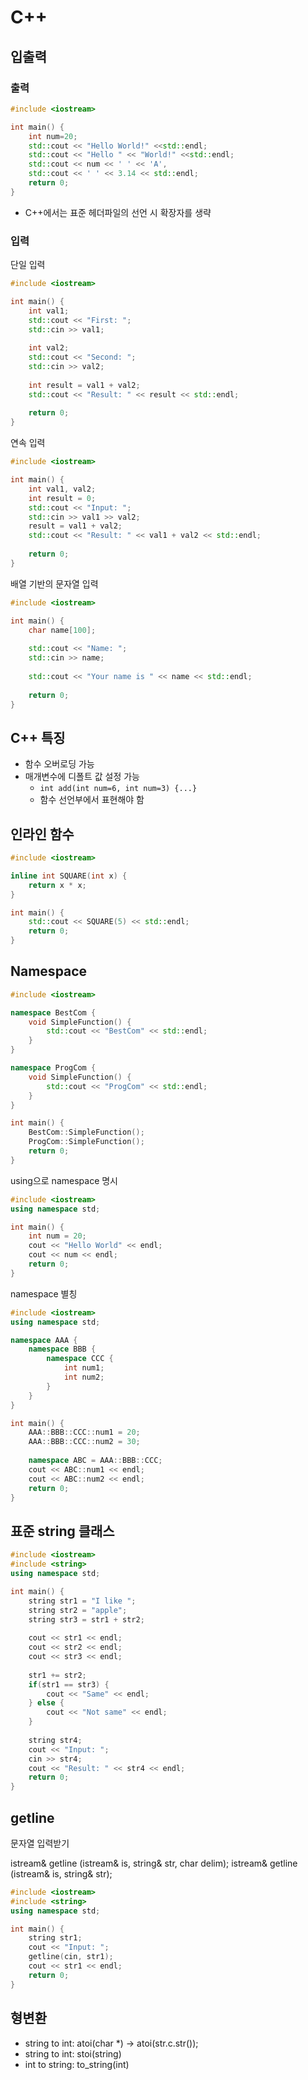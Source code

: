 # C++ 

## 입출력

### 출력 

```c++
#include <iostream>

int main() {
    int num=20;
    std::cout << "Hello World!" <<std::endl;
    std::cout << "Hello " << "World!" <<std::endl;
    std::cout << num << ' ' << 'A',
    std::cout << ' ' << 3.14 << std::endl;
    return 0;
}
```

* C++에서는 표준 헤더파일의 선언 시 확장자를 생략

### 입력

단일 입력 

```c++
#include <iostream>

int main() {
    int val1;
    std::cout << "First: ";
    std::cin >> val1;
    
    int val2;
    std::cout << "Second: ";
    std::cin >> val2;
    
    int result = val1 + val2;
    std::cout << "Result: " << result << std::endl;
    
    return 0;
}
```

연속 입력

```c++
#include <iostream>

int main() {
    int val1, val2;
    int result = 0;
    std::cout << "Input: ";
    std::cin >> val1 >> val2;
    result = val1 + val2;
    std::cout << "Result: " << val1 + val2 << std::endl;
    
    return 0;
}
```

배열 기반의 문자열 입력

```c++
#include <iostream>

int main() {
    char name[100];
    
    std::cout << "Name: ";
    std::cin >> name;
    
    std::cout << "Your name is " << name << std::endl;
    
    return 0;
}
```

## C++ 특징

- 함수 오버로딩 가능
- 매개변수에 디폴트 값 설정 가능 
	- `int add(int num=6, int num=3) {...}`
	- 함수 선언부에서 표현해야 함

## 인라인 함수

```c++
#include <iostream>

inline int SQUARE(int x) {
    return x * x;
}

int main() {
    std::cout << SQUARE(5) << std::endl;
    return 0;
}
```

## Namespace

```c++
#include <iostream>

namespace BestCom {
    void SimpleFunction() {
        std::cout << "BestCom" << std::endl;
    }
}

namespace ProgCom {
    void SimpleFunction() {
        std::cout << "ProgCom" << std::endl;
    }
}

int main() {
    BestCom::SimpleFunction();
    ProgCom::SimpleFunction();
    return 0;
}
```

using으로 namespace 명시

```c++
#include <iostream>
using namespace std;

int main() {
    int num = 20;
    cout << "Hello World" << endl;
    cout << num << endl;
    return 0;
}
```

namespace 별칭

```c++
#include <iostream>
using namespace std;

namespace AAA {
    namespace BBB {
        namespace CCC {
            int num1;
            int num2;
        }
    }
}

int main() {
    AAA::BBB::CCC::num1 = 20;
    AAA::BBB::CCC::num2 = 30;
    
    namespace ABC = AAA::BBB::CCC;
    cout << ABC::num1 << endl;
    cout << ABC::num2 << endl;
    return 0;
}
```

## 표준 string 클래스

```c++
#include <iostream>
#include <string>
using namespace std;

int main() {
    string str1 = "I like ";
    string str2 = "apple";
    string str3 = str1 + str2;
    
    cout << str1 << endl;
    cout << str2 << endl;
    cout << str3 << endl;
    
    str1 += str2;
    if(str1 == str3) {
        cout << "Same" << endl;
    } else {
        cout << "Not same" << endl;
    }
    
    string str4;
    cout << "Input: ";
    cin >> str4;
    cout << "Result: " << str4 << endl;
    return 0;
}
```

## getline

문자열 입력받기

istream& getline (istream& is, string& str, char delim);
istream& getline (istream& is, string& str);

```c++
#include <iostream>
#include <string>
using namespace std;

int main() {
    string str1;
    cout << "Input: ";
    getline(cin, str1);
    cout << str1 << endl;
    return 0;
}
```

## 형변환

- string to int: atoi(char *) -> atoi(str.c.str());
- string to int: stoi(string)
- int to string: to_string(int)
